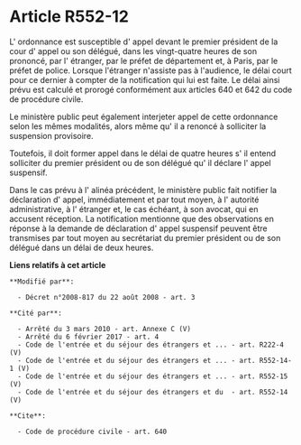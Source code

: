 # Article R552-12

L' ordonnance est susceptible d' appel devant le premier président de la cour d' appel ou son délégué, dans les vingt-quatre
heures de son prononcé, par l' étranger, par le préfet de département et, à Paris, par le préfet de police. Lorsque
l'étranger n'assiste pas à l'audience, le délai court pour ce dernier à compter de la notification qui lui est faite. Le
délai ainsi prévu est calculé et prorogé conformément aux articles 640 et 642 du code de procédure civile.

Le ministère public peut également interjeter appel de cette ordonnance selon les mêmes modalités, alors même qu' il a
renoncé à solliciter la suspension provisoire. 

Toutefois, il doit former appel dans le délai de quatre heures s' il entend solliciter du premier président ou de son délégué
qu' il déclare l' appel suspensif. 

Dans le cas prévu à l' alinéa précédent, le ministère public fait notifier la déclaration d' appel, immédiatement et par tout
moyen, à l' autorité administrative, à l' étranger et, le cas échéant, à son avocat, qui en accusent réception. La
notification mentionne que des observations en réponse à la demande de déclaration d' appel suspensif peuvent être transmises
par tout moyen au secrétariat du premier président ou de son délégué dans un délai de deux heures.

**Liens relatifs à cet article**

	**Modifié par**:

	  - Décret n°2008-817 du 22 août 2008 - art. 3

	**Cité par**:

	  - Arrêté du 3 mars 2010 - art. Annexe C (V)
	  - Arrêté du 6 février 2017 - art. 4
	  - Code de l'entrée et du séjour des étrangers et ... - art. R222-4 (V)
	  - Code de l'entrée et du séjour des étrangers et ... - art. R552-14-1 (V)
	  - Code de l'entrée et du séjour des étrangers et ... - art. R552-15 (V)
	  - Code de l'entrée et du séjour des étrangers et du  - art. R552-14 (V)

	**Cite**:

	  - Code de procédure civile - art. 640
